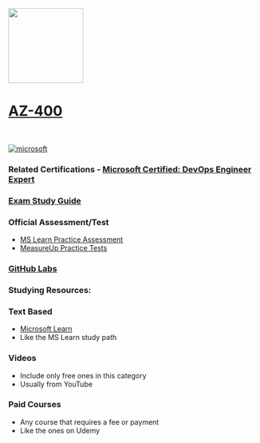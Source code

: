 <img src="https://images.credly.com/size/340x340/images/107e2eb6-f394-40eb-83d2-d8c9b7d34555/exam-az400-600x600.png" width="150" height="150">

# [AZ-400](https://learn.microsoft.com/certifications/exams/az-400)
<br>

<a href='https://learn.microsoft.com/en-us/certifications/browse/?type=role-based&levels=advanced' target="_blank"><img alt='microsoft' src='https://img.shields.io/badge/expert-100000?style=for-the-badge&logo=microsoft&logoColor=white&labelColor=0078D4&color=212221'/></a>


### Related Certifications - [Microsoft Certified: DevOps Engineer Expert](https://learn.microsoft.com/en-us/certifications/devops-engineer/)

### [Exam Study Guide](https://aka.ms/az400-studyguide)

### Official Assessment/Test
- [MS Learn Practice Assessment](https://learn.microsoft.com/certifications/exams/az-400/practice/assessment?assessment-type=practice&assessmentId=56)
- [MeasureUp Practice Tests](https://www.measureup.com/microsoft-practice-test-az-400-designing-and-implementing-microsoft-devops-solutions.html)
  
### [GitHub Labs](https://aka.ms/az400labs)

### Studying Resources:

### Text Based
- [Microsoft Learn](https://learn.microsoft.com/certifications/exams/az-400)
- Like the MS Learn study path

### Videos
- Include only free ones in this category
- Usually from YouTube

### Paid Courses
- Any course that requires a fee or payment
- Like the ones on Udemy

